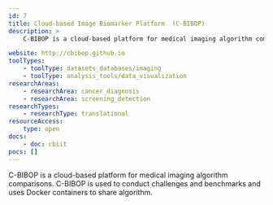 ```yaml
---
id: 7
title: Cloud-based Image Biomarker Platform  (C-BIBOP)
description: >
    C-BIBOP is a cloud-based platform for medical imaging algorithm comparisons. C-BIBOP is used to conduct challenges and benchmarks and uses Docker containers to share algorithm.

website: http://cbibop.github.io
toolTypes:
    - toolType: datasets_databases/imaging
    - toolType: analysis_tools/data_visualization
researchAreas:
    - researchArea: cancer_diagnosis
    - researchArea: screening_detection
researchTypes:
    - researchType: translational
resourceAccess:
    type: open
docs:
    - doc: cbiit
pocs: []        
---
```

C-BIBOP is a cloud-based platform for medical imaging algorithm comparisons. C-BIBOP is used to conduct challenges and benchmarks and uses Docker containers to share algorithm.
